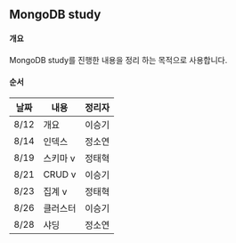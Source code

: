## MongoDB study


#### 개요

MongoDB study를 진행한 내용을 정리 하는 목적으로 사용합니다.



#### 순서
|날짜|내용|정리자|
|---|---|---|
|8/12|개요|이승기|
|8/14|인덱스|정소연|
|8/19|스키마 v|정태혁|
|8/21|CRUD v|이승기|
|8/23|집계 v|정태혁|
|8/26|클러스터|이승기|
|8/28|샤딩|정소연|
